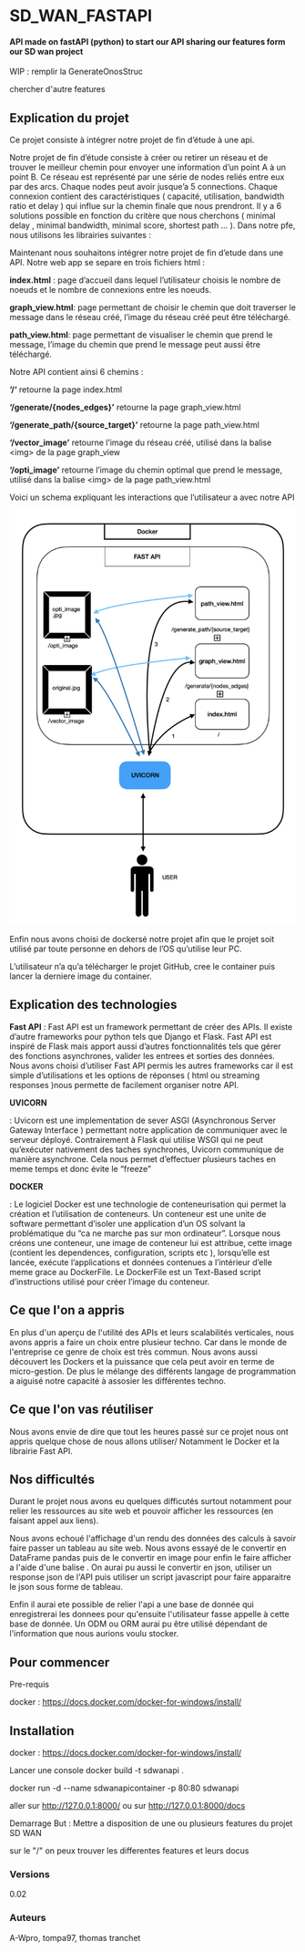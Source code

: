 # SD_WAN_FASTAPI
#### API made on fastAPI (python) to start our API sharing our features form our SD wan project

WIP : 
remplir la GenerateOnosStruc

chercher d'autre features

## Explication du projet

Ce projet consiste à intégrer notre projet de fin d’étude à une api.

Notre projet de fin d’étude consiste à créer ou retirer un réseau et de trouver le meilleur chemin pour envoyer une information d’un point A à un point B. 
Ce réseau est représenté par une série de nodes reliés entre eux par des arcs. Chaque nodes peut avoir jusque’a 5 connections. 
Chaque connexion contient des caractéristiques ( capacité, utilisation, bandwidth ratio et delay ) qui influe sur la chemin finale que nous prendront. Il y a 6 solutions possible en fonction du critère que nous cherchons ( minimal delay , minimal bandwidth, minimal score, shortest path … ).
Dans notre pfe, nous utilisons les librairies suivantes : 


Maintenant nous souhaitons intégrer notre projet de fin d’etude dans une API. 
Notre web app se separe en trois fichiers html : 

**index.html** : page d’accueil dans lequel l’utilisateur choisis le nombre de noeuds et le nombre de connexions entre les noeuds.

**graph_view.html**: page permettant de choisir le chemin que doit traverser le message dans le réseau créé, l’image du réseau créé peut être téléchargé.

**path_view.html**: page permettant de visualiser le chemin que prend le message, l’image du chemin que prend le message peut aussi être téléchargé.

Notre API contient ainsi 6 chemins : 

**‘/‘** retourne la page index.html

**‘/generate/{nodes_edges}’** retourne la page  graph_view.html

**‘/generate_path/{source_target}’** retourne la page path_view.html

**‘/vector_image’** retourne l’image du réseau créé, utilisé dans la balise \<img> de la page graph_view

**‘/opti_image’** retourne l’image du chemin optimal que prend le message, utilisé dans la balise \<img> de la page path_view.html


Voici un schema expliquant les interactions que l’utilisateur a avec notre API

![alt text](image_read_me/schema_fonctionnement.png)

Enfin nous avons choisi de dockersé notre projet afin que le projet soit utilisé par toute personne en dehors de l’OS qu’utilise leur PC.

L’utilisateur n’a qu’a télécharger le projet GitHub, cree le container puis lancer la derniere image du container.

## Explication des technologies

**Fast API**
: Fast API est un framework permettant de créer des APIs. Il existe d’autre frameworks pour python tels que Django et Flask. Fast API est inspiré de Flask mais apport aussi d’autres fonctionnalités tels que gérer des fonctions asynchrones, valider les entrees et sorties des données. Nous avons choisi d’utiliser Fast API permis les autres frameworks car il est simple d’utilisations et les options de réponses ( html ou streaming responses )nous permette de facilement organiser notre API.

**UVICORN**

: Uvicorn est une implementation de sever ASGI (Asynchronous Server Gateway Interface ) permettant notre application de communiquer avec le serveur déployé. Contrairement à Flask qui utilise WSGI qui ne peut qu’exécuter nativement des taches synchrones, Uvicorn communique de manière asynchrone. Cela nous permet d’effectuer plusieurs taches en meme temps et donc évite le “freeze”

**DOCKER**

: Le logiciel Docker est une technologie de conteneurisation qui permet la création et l’utilisation de conteneurs. Un conteneur est une unite de software permettant d’isoler une application d’un OS solvant la problématique du “ca ne marche pas sur mon ordinateur”. Lorsque nous créons une conteneur, une image de conteneur lui est attribue, cette image (contient les dependences, configuration, scripts etc ), lorsqu’elle est lancée, exécute l’applications et données contenues a l’intérieur d’elle meme grace au DockerFile. Le DockerFile est un Text-Based script d’instructions utilisé pour créer l’image du conteneur.

## Ce que l'on a appris

En plus d'un aperçu de l'utilité des APIs et leurs scalabilités verticales, nous avons appris a faire un choix entre plusieur techno. Car dans le monde de l'entreprise ce genre de choix est très commun. Nous avons aussi découvert les Dockers et la puissance que cela peut avoir en terme de micro-gestion. De plus le mélange des différents langage de programmation a aiguisé notre capacité à assosier les différentes techno. 

## Ce que l'on vas réutiliser 

Nous avons envie de dire que tout les heures passé sur ce projet nous ont appris quelque chose de nous allons utiliser/ Notamment le Docker et la librairie Fast API.

## Nos difficultés

Durant le projet nous avons eu quelques difficutés surtout notamment pour relier les ressources au site web et pouvoir afficher les
ressources (en faisant appel aux liens).

Nous avons echoué l'affichage d'un rendu des données des calculs à savoir faire passer un tableau au site web. Nous avons essayé
de le convertir en DataFrame pandas puis de le convertir en image pour enfin le faire afficher a l'aide d'une balise <img>.
On aurai pu aussi le convertir en json, utiliser un response json de l'API puis utiliser un script javascript pour faire apparaitre 
le json sous forme de tableau.

Enfin il aurai ete possible de relier l'api a une base de donnée qui enregistrerai les donnees pour qu'ensuite l'utilisateur fasse appelle 
à cette base de donnée. Un ODM ou ORM aurai pu être utilisé dépendant de l'information que nous aurions voulu stocker.

## Pour commencer


Pre-requis

docker : https://docs.docker.com/docker-for-windows/install/




## Installation

docker : https://docs.docker.com/docker-for-windows/install/

Lancer une console 
docker build -t sdwanapi .

docker run -d --name sdwanapicontainer -p 80:80 sdwanapi

 
 aller sur http://127.0.0.1:8000/
 ou sur http://127.0.0.1:8000/docs


Demarrage
But : Mettre a disposition de une ou plusieurs features du projet SD WAN

sur le "/" on peux trouver les differentes features et leurs docus


### Versions
0.02

### Auteurs

A-Wpro, tompa97, thomas tranchet

